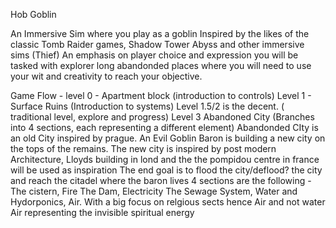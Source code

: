 Hob Goblin

An Immersive Sim where you play as a goblin
Inspired by the likes of the classic Tomb Raider games, Shadow Tower Abyss and other immersive sims (Thief)
An emphasis on player choice and expression you will be tasked with explorer long abandonded places where you will need to use your wit and creativity to reach your objective.

Game Flow -
level 0 - Apartment block (introduction to controls)
Level 1 - Surface Ruins (Introduction to systems)
Level 1.5/2 is the decent. ( traditional level, explore and progress)
Level 3 Abandoned City (Branches into 4 sections, each representing a different element)
Abandonded CIty is an old City inspired by prague. An Evil Goblin Baron is building a new city on the tops of the remains. The new city is inspired by post modern Architecture, Lloyds building in lond and the the pompidou centre in france will be used as inspiration
The end goal is to flood the city/deflood? the city and reach the citadel where the baron lives
4 sections are the following - The cistern, Fire
The Dam, Electricity
The Sewage System, Water
and Hydorponics, Air. With a big focus on relgious sects hence Air and not water
Air representing the invisible spiritual energy 
